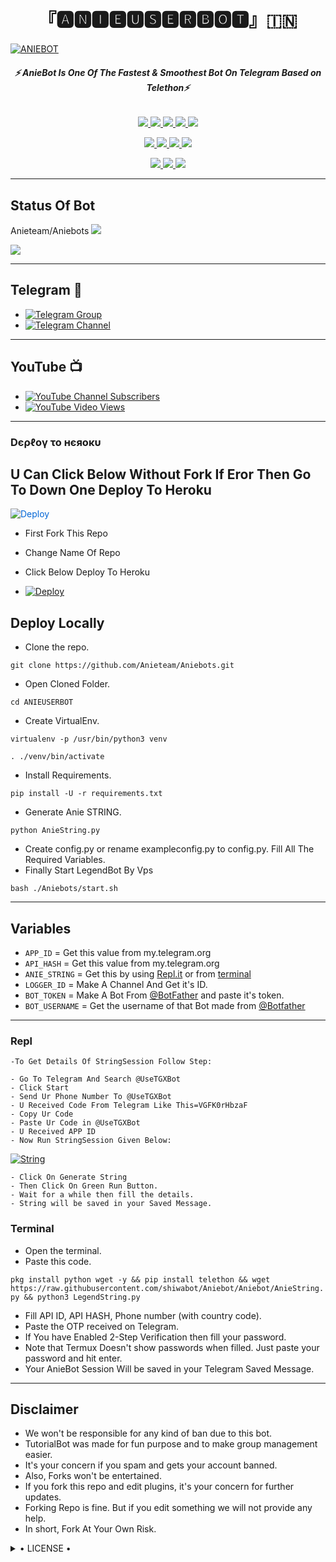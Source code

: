 <h1 align="center">
<b> 『🅰🅽🅸🅴🆄🆂🅴🆁🅱🅾🆃』🇮🇳 </b>
</h1>

[![ANIEBOT](https://telegra.ph/file/89983f4c15bdac6998093.jpg)](https://github.com/Anieteam/Aniebots)

<h6 align="center">
  <b>⚡ AnieBot Is One Of The Fastest & Smoothest Bot On Telegram Based on Telethon⚡</b>
</h6>

<p align="center">
<a href="https://github.com/Anieteam/Aniebots" alt="GitHub closed issues"> <img src="https://img.shields.io/github/issues-closed-raw/Anieteam/Aniebots?style=flat&logo=github&color=success" /> </a>
<a href="https://github.com/Anieteam/Aniebots/graphs/contributors" alt="GitHub contributors"> <img src="https://img.shields.io/github/contributors/Anieteam/Aniebots?style=flat&logo=github" /> </a>
<a href="https://github.com/Anieteam/Aniebots/network/members" alt="GitHub forks"> <img src="https://img.shields.io/github/forks/Anieteam/Aniebots?label=Forks&logo=github" /> </a>
<a href="https://github.com/Anieteam/Aniebots" alt="GitHub closed pull requests"> <img src="https://img.shields.io/github/issues-pr-closed-raw/Anieteam/Aniebots?color=success" /> </a>
<a href="https://github.com/Anieteam/Aniebots" alt="GitHub issues"> <img src="https://img.shields.io/github/issues-raw/Anieteam/Aniebots?style=flat&logo=github&color=yellow" /> </a>
</p>
<p align="center">
<a href="https://www.python.org/" alt="made-with-python"> <img src="https://img.shields.io/badge/Made%20with-Python-1f425f.svg?style=flat&logo=python&color=blue" /> </a>
<a href="https://github.com/Anieteam/Aniebots" alt="Docker!"> <img src="https://aleen42.github.io/badges/src/docker.svg" /> </a>
<a href="https://github.com/Anieteam/Aniebots" alt="GitHub repo size"> <img src="https://img.shields.io/github/repo-size/Anieteam/Aniebots" /> </a>
<a href="https://github.com/Anieteam/Aniebots/blob/master/LICENSE" alt="GPLv3 license"> <img src="https://img.shields.io/badge/License-GPLv3-blue.svg" /> </a>
</p>
<p align="center">
<a href="https://t.me/Aniebots" alt="Telegram!"> <img src="https://aleen42.github.io/badges/src/telegram.svg" /> </a>
<a href="https://github.com/Anieteam/Aniebots/graphs/commit-activity" alt="Maintenance"> <img src="https://img.shields.io/badge/Maintained%3F-yes-green.svg" /> </a>
<a href="https://makeapullrequest.com" alt="PRs Welcome"> <img src="https://img.shields.io/badge/PRs-welcome-brightgreen.svg?style=flat-square" /> </a>
</p>

------
## Status Of Bot 
<p align="left">Anieteam/Aniebots
    <a href="https://github.com/Anieteam/Aniebots/network/members"><img src="https://img.shields.io/github/forks/Anieteam/Aniebots?label=Forks&logoColor=Black&style=social"></a><p align="left"><a href="https://github.com/Sherlykutty/Aniebots/stargazers"><img src="https://img.shields.io/github/stars/Anieteam/Aniebots?logoColor=Blue&style=social"></a><p align="left"><a href="https://github.com/"></a><p align="left"><a href="https://github.com/Anieteam/Aniebots?"></a>

------
## Telegram 🏪
- [![Telegram Group](https://img.shields.io/badge/Telegram-Group-brightgreen)](https://t.me/Aniebots)
- [![Telegram Channel](https://img.shields.io/badge/Telegram-Channel-brightgreen)](https://t.me/Aniebotsupports)

------
## YouTube 📺
- [![YouTube Channel Subscribers](https://img.shields.io/youtube/channel/subscribers/T9ojWwGYBtw?style=social)](https://youtube.com/channel/T9ojWwGYBtw)
- [![YouTube Video Views](https://img.shields.io/youtube/views/T9ojWwGYBtw?label=Tutorial+•+Heroku+•&style=social)](https://youtu.be/T9ojWwGYBtw)

------------
<h3> Dєρℓογ το нєяοκυ </h3>

## U Can Click Below Without Fork If Eror Then Go To Down One Deploy To Heroku

<a href="https://heroku.com/deploy/" rel="nofollow" style="background-color: initial; box-sizing: border-box; color: #0366d6; text-decoration-line: none;"><img alt="Deploy" data-canonical-src="https://www.herokucdn.com/deploy/button.svg" src="https://camo.githubusercontent.com/83b0e95b38892b49184e07ad572c94c8038323fb/68747470733a2f2f7777772e6865726f6b7563646e2e636f6d2f6465706c6f792f627574746f6e2e737667" style="border-style: none; box-sizing: initial; max-width: 100%;" /></a></div>
</a>

- First Fork This Repo

- Change Name Of Repo

- Click Below Deploy To Heroku


- [![Deploy](https://telegra.ph/file/89983f4c15bdac6998093.jpg)](https://heroku.com/deploy/)

## Deploy Locally

- Clone the repo. 

`git clone https://github.com/Anieteam/Aniebots.git`
- Open Cloned Folder.

`cd ANIEUSERBOT`
- Create VirtualEnv.

`virtualenv -p /usr/bin/python3 venv`

`. ./venv/bin/activate`
- Install Requirements.

`pip install -U -r requirements.txt`
- Generate Anie STRING.

`python AnieString.py`
- Create config.py or rename exampleconfig.py to config.py. Fill All The Required Variables.
- Finally Start LegendBot By Vps

`bash ./Aniebots/start.sh`

---------

## Variables

- `APP_ID`  =  Get this value from my.telegram.org
- `API_HASH`  =  Get this value from my.telegram.org
- `ANIE_STRING`  =  Get this by using [Repl.it](#Repl) or from [terminal](#Terminal)
- `LOGGER_ID`  =  Make A Channel And Get it's ID.
- `BOT_TOKEN`  =  Make A Bot From [@BotFather](https://t.me/botfather) and paste it's token.
- `BOT_USERNAME`  =  Get the username of that Bot made from [@Botfather](https://t.me/botfather)

------
### Repl


    -To Get Details Of StringSession Follow Step: 

    - Go To Telegram And Search @UseTGXBot
    - Click Start
    - Send Ur Phone Number To @UseTGXBot
    - U Received Code From Telegram Like This=VGFK0rHbzaF
    - Copy Ur Code
    - Paste Ur Code in @UseTGXBot
    - U Received APP ID
    - Now Run StringSession Given Below:
   

[![String](https://telegra.ph/file/89983f4c15bdac6998093.jpg)](https://replit.com/@Denvilop/ANIEBOTS#main.py) 

    - Click On Generate String
    - Then Click On Green Run Button.
    - Wait for a while then fill the details.
    - String will be saved in your Saved Message.


### Terminal
- Open the terminal.
- Paste this code.

`pkg install python wget -y && pip install telethon && wget https://raw.githubusercontent.com/shiwabot/Aniebot/Aniebot/AnieString.py && python3 LegendString.py`
- Fill API ID, API HASH, Phone number (with country code).
- Paste the OTP received on Telegram.
- If You have Enabled 2-Step Verification then fill your password.
- Note that Termux Doesn't show passwords when filled. Just paste your password and hit enter.
- Your AnieBot Session Will be saved in your Telegram Saved Message.


------
## Disclaimer
- We won't be responsible for any kind of ban due to this bot.
- TutorialBot was made for fun purpose and to make group management easier.
- It's your concern if you spam and gets your account banned.
- Also, Forks won't be entertained.
- If you fork this repo and edit plugins, it's your concern for further updates.
- Forking Repo is fine. But if you edit something we will not provide any help.
- In short, Fork At Your Own Risk.

<details>

  <summary> • LICENSE • </summary>

![](https://www.gnu.org/graphics/gplv3-or-later.png)

ANIEUB

Poject [ANIEBOT](https://github.com/Anieteam/Aniebots) is free software: you can redistribute it and/or modify

it under the terms of the GNU General Public License as published by

the Free Software Foundation, either version 3 of the License, or

(at your option) any later version.

This program is distributed in the hope that it will be useful,

but WITHOUT ANY WARRANTY; without even the implied warranty of

MERCHANTABILITY or FITNESS FOR A PARTICULAR PURPOSE.  See the

GNU General Public License for more details.

You should have received a copy of the GNU General Public License

along with this program. If not, see <https://www.gnu.org/licenses/>.

</details>
